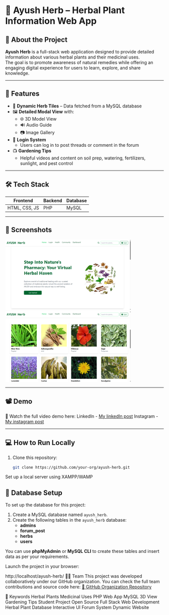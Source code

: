 # 🌿 Ayush Herb – Herbal Plant Information Web App

## 📌 About the Project

**Ayush Herb** is a full-stack web application designed to provide detailed information about various herbal plants and their medicinal uses.  
The goal is to promote awareness of natural remedies while offering an engaging digital experience for users to learn, explore, and share knowledge.

---

## 🚀 Features

- 🌱 **Dynamic Herb Tiles** – Data fetched from a MySQL database
- 🖼️ **Detailed Modal View** with:
  - 🌐 3D Model View
  - 🔊 Audio Guide
  - 📷 Image Gallery
- 🔐 **Login System**
  - Users can log in to post threads or comment in the forum
- 📺 **Gardening Tips**
  - Helpful videos and content on soil prep, watering, fertilizers, sunlight, and pest control

---

## 🛠️ Tech Stack

| Frontend         | Backend | Database |
|------------------|---------|----------|
| HTML, CSS, JS    | PHP     | MySQL    |

---

## 📸 Screenshots

<!-- Add your own screenshot/image links below -->
<img src="https://raw.githubusercontent.com/mkaifiqbal/AyushHerb/main/assets/homepagess.png" width="400"/>

<img src="https://raw.githubusercontent.com/mkaifiqbal/AyushHerb/main/assets/herbstiless.png" width="400"/>

---

## 📽️ Demo

🎥 Watch the full video demo here:
LinkedIn - [My linkedIn post](https://www.linkedin.com/posts/mkaifiqbal_webdevelopment-html-css-activity-7319250260717879296-N86d?utm_source=share&utm_medium=member_desktop&rcm=ACoAAD2LwNMB3_94cHwFb2jpHJ3sXEXhVut65Cc)
Instagram - [My instagram post](https://www.instagram.com/p/DIpB0CjzpLf/)

---

## 💻 How to Run Locally

1. Clone this repository:
   ```bash
   git clone https://github.com/your-org/ayush-herb.git
Set up a local server using XAMPP/WAMP

## 📝 Database Setup

To set up the database for this project:

1. Create a MySQL database named `ayush_herb`.
2. Create the following tables in the `ayush_herb` database:
   - **admins**
   - **forum_post**
   - **herbs**
   - **users**

You can use **phpMyAdmin** or **MySQL CLI** to create these tables and insert data as per your requirements.


Launch the project in your browser:

http://localhost/ayush-herb/
👨‍💻 Team
This project was developed collaboratively under our GitHub organization.
You can check the full team contributions and source code here:
[🔗 GitHub Organization Repository](https://github.com/Kaif-templates/virtualHerbalGarden)

🔖 Keywords
Herbal Plants Medicinal Uses PHP Web App MySQL 3D View Gardening Tips
Student Project Open Source Full Stack Web Development Herbal Plant Database
Interactive UI Forum System Dynamic Website
